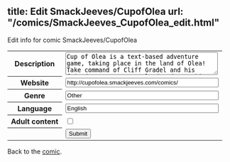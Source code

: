 title: Edit SmackJeeves/CupofOlea
url: "/comics/SmackJeeves_CupofOlea_edit.html"
---
Edit info for comic SmackJeeves/CupofOlea

<form name="comic" action="http://gaepostmail.appspot.com/comic/" method="post">
<table class="comicinfo">
<tr>
<th>Description</th><td><textarea name="description" cols="40" rows="3">Cup of Olea is a text-based adventure game, taking place in the land of Olea! Take command of Cliff Gradel and his friends to serve your land and your king! And don't worry if you get confused; it makes the adventure that much more fun. Just submit a command and see what happens! Updates Wednesdays, Fridays, and Sundays.</textarea></td>
</tr>
<tr>
<th>Website</th><td><input type="text" name="url" value="http://cupofolea.smackjeeves.com/comics/" size="40"/></td>
</tr>
<tr>
<th>Genre</th><td><input type="text" name="genre" value="Other" size="40"/></td>
</tr>
<tr>
<th>Language</th><td><input type="text" name="language" value="English" size="40"/></td>
</tr>
<tr>
<th>Adult content</th><td><input type="checkbox" name="adult" value="adult" /></td>
</tr>
<tr>
<th></th><td>
<input type="hidden" name="comic" value="SmackJeeves_CupofOlea" />
<input type="submit" name="submit" value="Submit" />
</td>
</tr>
</table>
</form>

Back to the [comic](SmackJeeves_CupofOlea.html).
